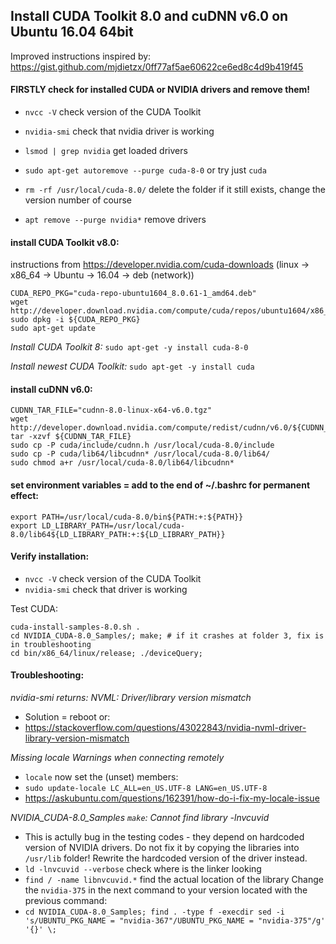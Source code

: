 ## Install CUDA Toolkit 8.0 and cuDNN v6.0 on Ubuntu 16.04 64bit

Improved instructions inspired by: https://gist.github.com/mjdietzx/0ff77af5ae60622ce6ed8c4d9b419f45

#### FIRSTLY check for installed CUDA or NVIDIA drivers and remove them!
 - `nvcc -V` check version of the CUDA Toolkit
 - `nvidia-smi` check that nvidia driver is working
 - `lsmod | grep nvidia` get loaded drivers

 - `sudo apt-get autoremove --purge cuda-8-0` or try just `cuda`
 - `rm -rf /usr/local/cuda-8.0/` delete the folder if it still exists, change the version number of course
 - `apt remove --purge nvidia*` remove drivers

#### install CUDA Toolkit v8.0:

instructions from https://developer.nvidia.com/cuda-downloads (linux -> x86_64 -> Ubuntu -> 16.04 -> deb (network))

```
CUDA_REPO_PKG="cuda-repo-ubuntu1604_8.0.61-1_amd64.deb"
wget http://developer.download.nvidia.com/compute/cuda/repos/ubuntu1604/x86_64/${CUDA_REPO_PKG}
sudo dpkg -i ${CUDA_REPO_PKG}
sudo apt-get update
```

*Install CUDA Toolkit 8:* `sudo apt-get -y install cuda-8-0`

*Install newest CUDA Toolkit:* `sudo apt-get -y install cuda`


#### install cuDNN v6.0:

```
CUDNN_TAR_FILE="cudnn-8.0-linux-x64-v6.0.tgz"
wget http://developer.download.nvidia.com/compute/redist/cudnn/v6.0/${CUDNN_TAR_FILE}
tar -xzvf ${CUDNN_TAR_FILE}
sudo cp -P cuda/include/cudnn.h /usr/local/cuda-8.0/include
sudo cp -P cuda/lib64/libcudnn* /usr/local/cuda-8.0/lib64/
sudo chmod a+r /usr/local/cuda-8.0/lib64/libcudnn*
```

#### set environment variables = add to the end of ~/.bashrc for permanent effect:

```
export PATH=/usr/local/cuda-8.0/bin${PATH:+:${PATH}}
export LD_LIBRARY_PATH=/usr/local/cuda-8.0/lib64${LD_LIBRARY_PATH:+:${LD_LIBRARY_PATH}}
```

#### Verify installation:

 - `nvcc -V` check version of the CUDA Toolkit
 - `nvidia-smi` check that driver is working

Test CUDA:

```
cuda-install-samples-8.0.sh .
cd NVIDIA_CUDA-8.0_Samples/; make; # if it crashes at folder 3, fix is in troubleshooting
cd bin/x86_64/linux/release; ./deviceQuery;
```

#### Troubleshooting:

*nvidia-smi returns: NVML: Driver/library version mismatch*
 - Solution = reboot or:
 - https://stackoverflow.com/questions/43022843/nvidia-nvml-driver-library-version-mismatch

*Missing locale Warnings when connecting remotely*
 - `locale` now set the (unset) members:
 - `sudo update-locale LC_ALL=en_US.UTF-8 LANG=en_US.UTF-8`
 - https://askubuntu.com/questions/162391/how-do-i-fix-my-locale-issue
 
*NVIDIA_CUDA-8.0_Samples `make`: Cannot find library -lnvcuvid*
 - This is actully bug in the testing codes - they depend on hardcoded version of NVIDIA drivers.
 Do not fix it by copying the libraries into `/usr/lib` folder! Rewrite the hardcoded version of the driver instead.
 - `ld -lnvcuvid --verbose` check where is the linker looking
 - `find / -name libnvcuvid.*` find the actual location of the library
 Change the `nvidia-375` in the next command to your version located with the previous command:
 - `cd NVIDIA_CUDA-8.0_Samples; find . -type f -execdir sed -i 's/UBUNTU_PKG_NAME = "nvidia-367"/UBUNTU_PKG_NAME = "nvidia-375"/g' '{}' \;`
